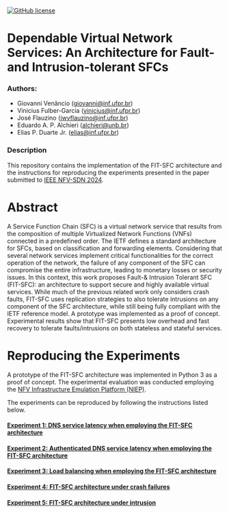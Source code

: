 [![GitHub license](https://img.shields.io/badge/License-MIT-blue.svg)](https://lbesson.mit-license.org/)

# Dependable Virtual Network Services: An Architecture for Fault- and Intrusion-tolerant SFCs

### Authors:
- Giovanni Venâncio (giovanni@inf.ufpr.br)
- Vinicius Fulber-Garcia (vinicius@inf.ufpr.br)
- José Flauzino (jwvflauzino@inf.ufpr.br)
- Eduardo A. P. Alchieri (alchieri@unb.br)
- Elias P. Duarte Jr. (elias@inf.ufpr.br)

### Description

This repository contains the implementation of the FIT-SFC architecture and the instructions for reproducing the experiments presented in the paper submitted to [IEEE NFV-SDN 2024](https://nfvsdn2024.ieee-nfvsdn.org/).

# Abstract
A Service Function Chain (SFC) is a virtual network service that results from the composition of multiple Virtualized Network Functions (VNFs) connected in a predefined order.
The IETF defines a standard architecture for SFCs, based on classification and forwarding elements.
Considering that several network services implement critical functionalities for the correct operation of the network, the failure of any component of the SFC can compromise the entire infrastructure, leading to monetary losses or security issues.
In this context, this work proposes Fault-\& Intrusion Tolerant SFC (FIT-SFC): an architecture to support secure and highly available virtual services.
While much of the previous related work only considers crash faults, FIT-SFC uses replication strategies to also tolerate intrusions on any component of the SFC architecture, while still being fully compliant with the IETF reference model.
A prototype was implemented as a proof of concept.
Experimental results show that FIT-SFC presents low overhead and fast recovery to tolerate faults/intrusions on both stateless and stateful services.

# Reproducing the Experiments

A prototype of the FIT-SFC architecture was implemented in Python 3 as a proof of concept. The experimental evaluation was conducted employing the [NFV Infrastructure Emulation Platform (NIEP)](https://ieeexplore.ieee.org/document/8432239).

The experiments can be reproduced by following the instructions listed below.

#### [Experiment 1: DNS service latency when employing the FIT-SFC architecture](Experiment_1)
#### [Experiment 2: Authenticated DNS service latency when employing the FIT-SFC architecture](Experiment_2)
#### [Experiment 3: Load balancing when employing the FIT-SFC architecture](Experiment_3)
#### [Experiment 4: FIT-SFC architecture under crash failures](Experiment_4)
#### [Experiment 5: FIT-SFC architecture under intrusion](Experiment_5)
